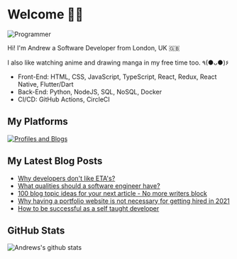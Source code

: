 # Welcome 👋🏿

![Programmer](https://res.cloudinary.com/d74fh3kw/image/upload/v1641056587/Twitter_Banner_V8_Text_mzsrki.png 'Programmer')

Hi! I'm Andrew a Software Developer from London, UK 🇬🇧

I also like watching anime and drawing manga in my free time too. ٩(●ᴗ●)۶

- Front-End: HTML, CSS, JavaScript, TypeScript, React, Redux, React Native, Flutter/Dart
- Back-End: Python, NodeJS, SQL, NoSQL, Docker
- CI/CD: GitHub Actions, CircleCI

## My Platforms

[![Profiles and Blogs](https://res.cloudinary.com/d74fh3kw/image/upload/v1641056798/profile-button_diw7sk.png)](https://linktr.ee/andrewbaisden)

## My Latest Blog Posts

<!-- BLOG-POST-LIST:START -->
- [Why developers don&#39;t like ETA&#39;s?](https://dev.to/andrewbaisden/why-developers-dont-like-etas-56o1)
- [What qualities should a software engineer have?](https://dev.to/andrewbaisden/what-qualities-should-a-software-engineer-have-3mg6)
- [100 blog topic ideas for your next article - No more writers block](https://dev.to/andrewbaisden/100-blog-topic-ideas-for-your-next-article-no-more-writers-block-2e0j)
- [Why having a portfolio website is not necessary for getting hired in 2021](https://dev.to/andrewbaisden/why-having-a-portfolio-website-is-not-necessary-for-getting-hired-in-2021-4191)
- [How to be successful as a self taught developer](https://dev.to/andrewbaisden/how-to-be-successful-as-a-self-taught-developer-4ofk)
<!-- BLOG-POST-LIST:END -->

## GitHub Stats

![Andrews's github stats](https://github-readme-stats.vercel.app/api?username=andrewbaisden&show_icons=true&theme=tokyonight)
